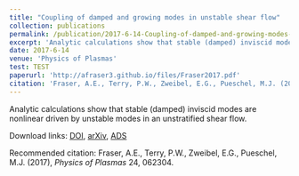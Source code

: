 ```yaml
---
title: "Coupling of damped and growing modes in unstable shear flow"
collection: publications
permalink: /publication/2017-6-14-Coupling-of-damped-and-growing-modes-in-unstable-shear-flow
excerpt: 'Analytic calculations show that stable (damped) inviscid modes are nonlinear driven by unstable modes in an unstratified shear flow.'
date: 2017-6-14
venue: 'Physics of Plasmas'
test: TEST
paperurl: 'http://afraser3.github.io/files/Fraser2017.pdf'
citation: 'Fraser, A.E., Terry, P.W., Zweibel, E.G., Pueschel, M.J. (2017), <i>Physics of Plasmas</i> 24, 062304.'
---
```

Analytic calculations show that stable (damped) inviscid modes are nonlinear driven by unstable modes in an unstratified shear flow.

Download links: [DOI](https://doi.org/10.1063/1.4985322), [arXiv](https://arxiv.org/abs/1610.06142), [ADS](https://ui.adsabs.harvard.edu/abs/2017PhPl...24f2304F/abstract)

Recommended citation: Fraser, A.E., Terry, P.W., Zweibel, E.G., Pueschel, M.J. (2017), <i>Physics of Plasmas</i> 24, 062304.

